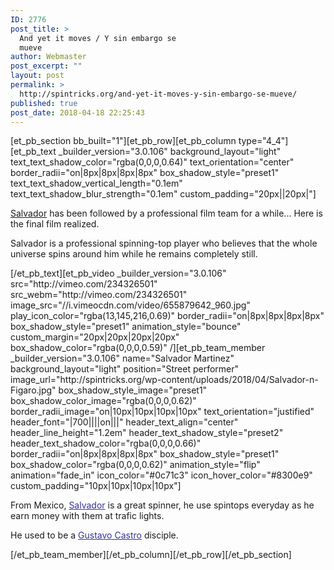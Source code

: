 ```yaml
---
ID: 2776
post_title: >
  And yet it moves / Y sin embargo se
  mueve
author: Webmaster
post_excerpt: ""
layout: post
permalink: >
  http://spintricks.org/and-yet-it-moves-y-sin-embargo-se-mueve/
published: true
post_date: 2018-04-18 22:25:43
---
```

[et_pb_section bb_built="1"][et_pb_row][et_pb_column type="4_4"][et_pb_text _builder_version="3.0.106" background_layout="light" text_text_shadow_color="rgba(0,0,0,0.64)" text_orientation="center" border_radii="on|8px|8px|8px|8px" box_shadow_style="preset1" text_text_shadow_vertical_length="0.1em" text_text_shadow_blur_strength="0.1em" custom_padding="20px||20px|"]

<a href="/category/spinners/salvador">Salvador</a> has been followed by a professional film team for a while... Here is the final film realized.
<p class="first">Salvador is a professional spinning-top player who believes that the whole universe spins around him while he remains completely still.</p>
[/et_pb_text][et_pb_video _builder_version="3.0.106" src="http://vimeo.com/234326501" src_webm="http://vimeo.com/234326501" image_src="//i.vimeocdn.com/video/655879642_960.jpg" play_icon_color="rgba(13,145,216,0.69)" border_radii="on|8px|8px|8px|8px" box_shadow_style="preset1" animation_style="bounce" custom_margin="20px|20px|20px|20px" box_shadow_color="rgba(0,0,0,0.59)" /][et_pb_team_member _builder_version="3.0.106" name="Salvador Martinez" background_layout="light" position="Street performer" image_url="http://spintricks.org/wp-content/uploads/2018/04/Salvador-n-Figaro.jpg" box_shadow_style_image="preset1" box_shadow_color_image="rgba(0,0,0,0.62)" border_radii_image="on|10px|10px|10px|10px" text_orientation="justified" header_font="|700||||on|||" header_text_align="center" header_line_height="1.2em" header_text_shadow_style="preset2" header_text_shadow_color="rgba(0,0,0,0.66)" border_radii="on|8px|8px|8px|8px" box_shadow_style="preset1" box_shadow_color="rgba(0,0,0,0.62)" animation_style="flip" animation="fade_in" icon_color="#0c71c3" icon_hover_color="#8300e9" custom_padding="10px|10px|10px|10px"]

From Mexico, <span style="color: #333399;"><a style="color: #333399;" href="/category/spinners/salvador">Salvador</a></span> is a great spinner, he use spintops everyday as he earn money with them at trafic lights.

He used to be a <span style="color: #333399;"><a style="color: #333399;" href="/category/spinners/gustavo-castro">Gustavo Castro</a></span> disciple.

[/et_pb_team_member][/et_pb_column][/et_pb_row][/et_pb_section]